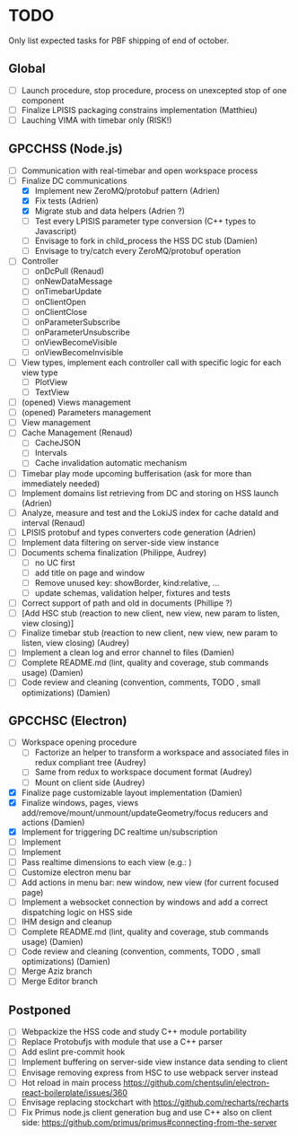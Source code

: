 # TODO

Only list expected tasks for PBF shipping of end of october.

## Global

* [ ] Launch procedure, stop procedure, process on unexcepted stop of one component
* [ ] Finalize LPISIS packaging constrains implementation (Matthieu)
* [ ] Lauching VIMA with timebar only (RISK!)

## GPCCHSS (Node.js)

* [ ] Communication with real-timebar and open workspace process
* [ ] Finalize DC communications
  - [x] Implement new ZeroMQ/protobuf pattern (Adrien)
  - [x] Fix tests (Adrien)
  - [x] Migrate stub and data helpers (Adrien ?)
  - [ ] Test every LPISIS parameter type conversion (C++ types to Javascript)
  - [ ] Envisage to fork in child_process the HSS DC stub (Damien)
  - [ ] Envisage to try/catch every ZeroMQ/protobuf operation
* [ ] Controller
  * [ ] onDcPull (Renaud)
  * [ ] onNewDataMessage
  * [ ] onTimebarUpdate
  * [ ] onClientOpen
  * [ ] onClientClose
  * [ ] onParameterSubscribe
  * [ ] onParameterUnsubscribe
  * [ ] onViewBecomeVisible
  * [ ] onViewBecomeInvisible
* [ ] View types, implement each controller call with specific logic for each view type
  * [ ] PlotView
  * [ ] TextView
* [ ] (opened) Views management
* [ ] (opened) Parameters management
* [ ] View management
* [ ] Cache Management (Renaud)
  - [ ] CacheJSON
  - [ ] Intervals
  - [ ] Cache invalidation automatic mechanism
* [ ] Timebar play mode upcoming bufferisation (ask for more than immediately needed)
* [ ] Implement domains list retrieving from DC and storing on HSS launch (Adrien)
* [ ] Analyze, measure and test and the LokiJS index for cache dataId and interval (Renaud)
* [ ] LPISIS protobuf and types converters code generation (Adrien)
* [ ] Implement data filtering on server-side view instance
* [ ] Documents schema finalization (Philippe, Audrey)
  - [ ] no UC first
  - [ ] add title on page and window
  - [ ] Remove unused key: showBorder, kind:relative, ...
  - [ ] update schemas, validation helper, fixtures and tests
* [ ] Correct support of path and oId in documents (Phillipe ?)
* [ ] [Add HSC stub (reaction to new client, new view, new param to listen, view closing)]
* [ ] Finalize timebar stub (reaction to new client, new view, new param to listen, view closing) (Audrey)
* [ ] Implement a clean log and error channel to files (Damien)
* [ ] Complete README.md (lint, quality and coverage, stub  commands usage) (Damien)
* [ ] Code review and cleaning (convention, comments, TODO , small optimizations) (Damien)

## GPCCHSC (Electron)

* [ ] Workspace opening procedure
  - [ ] Factorize an helper to transform a workspace and associated files in redux compliant tree (Audrey)
  - [ ] Same from redux to workspace document format (Audrey)
  - [ ] Mount on client side (Audrey)
* [x] Finalize page customizable layout implementation (Damien)
* [x] Finalize windows, pages, views add/remove/mount/unmount/updateGeometry/focus reducers and actions (Damien)
* [x] Implement <ConnectedDataContainer/> for triggering DC realtime un/subscription
* [ ] Implement <PlotView/>
* [ ] Implement <TextView/>
* [ ] Pass realtime dimensions to each view (e.g.: <WithProvider/>)
* [ ] Customize electron menu bar
* [ ] Add actions in menu bar: new window, new view (for current focused page)
* [ ] Implement a websocket connection by windows and add a correct dispatching logic on HSS side
* [ ] IHM design and cleanup
* [ ] Complete README.md (lint, quality and coverage, stub  commands usage) (Damien)
* [ ] Code review and cleaning (convention, comments, TODO , small optimizations) (Damien)
* [ ] Merge Aziz branch
* [ ] Merge Editor branch
  
## Postponed

* [ ] Webpackize the HSS code and study C++ module portability
* [ ] Replace Protobufjs with module that use a C++ parser
* [ ] Add eslint pre-commit hook
* [ ] Implement buffering on server-side view instance data sending to client 
* [ ] Envisage removing express from HSC to use webpack server instead
* [ ] Hot reload in main process https://github.com/chentsulin/electron-react-boilerplate/issues/360
* [ ] Envisage replacing stockchart with https://github.com/recharts/recharts
* [ ] Fix Primus node.js client generation bug and use C++ also on client side: https://github.com/primus/primus#connecting-from-the-server
